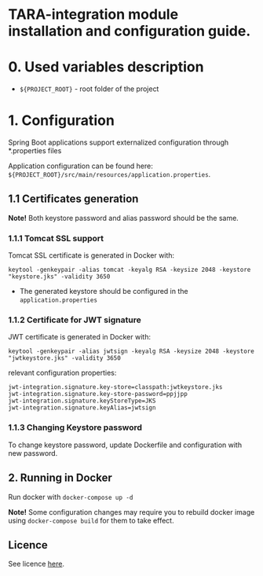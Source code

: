 # TARA-integration module installation and configuration guide.

# 0. Used variables description

* `${PROJECT_ROOT}` - root folder of the project

# 1. Configuration

Spring Boot applications support externalized configuration through *.properties files

Application configuration can be found here: `${PROJECT_ROOT}/src/main/resources/application.properties`.

## 1.1 Certificates generation

**Note!** Both keystore password and alias password should be the same.

### 1.1.1 Tomcat SSL support

Tomcat SSL certificate is generated in Docker with:

```
keytool -genkeypair -alias tomcat -keyalg RSA -keysize 2048 -keystore "keystore.jks" -validity 3650
```

* The generated keystore should be configured in the `application.properties`

### 1.1.2 Certificate for JWT signature

JWT certificate is generated in Docker with:

```
keytool -genkeypair -alias jwtsign -keyalg RSA -keysize 2048 -keystore "jwtkeystore.jks" -validity 3650
```

relevant configuration properties:

```
jwt-integration.signature.key-store=classpath:jwtkeystore.jks
jwt-integration.signature.key-store-password=ppjjpp
jwt-integration.signature.keyStoreType=JKS
jwt-integration.signature.keyAlias=jwtsign
```

### 1.1.3 Changing Keystore password

To change keystore password, update Dockerfile and configuration with new password.

## 2. Running in Docker

Run docker with `docker-compose up -d`

**Note!** Some configuration changes may require you to rebuild docker image using `docker-compose build` for them to take effect.

## Licence

See licence [here](LICENSE).
